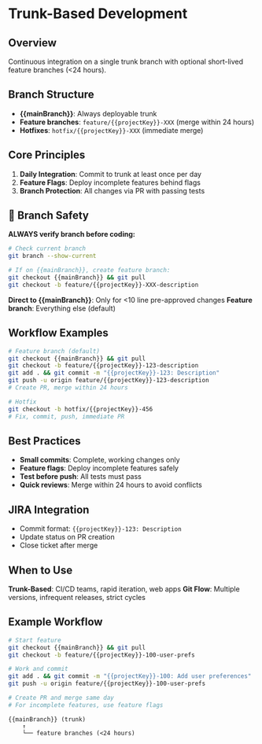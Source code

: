 # Trunk-Based Development

## Overview

Continuous integration on a single trunk branch with optional short-lived feature branches (<24 hours).

## Branch Structure

- **{{mainBranch}}**: Always deployable trunk
- **Feature branches**: `feature/{{projectKey}}-XXX` (merge within 24 hours)
- **Hotfixes**: `hotfix/{{projectKey}}-XXX` (immediate merge)

## Core Principles

1. **Daily Integration**: Commit to trunk at least once per day
2. **Feature Flags**: Deploy incomplete features behind flags
3. **Branch Protection**: All changes via PR with passing tests

## 🚨 Branch Safety

**ALWAYS verify branch before coding:**

```bash
# Check current branch
git branch --show-current

# If on {{mainBranch}}, create feature branch:
git checkout {{mainBranch}} && git pull
git checkout -b feature/{{projectKey}}-XXX-description
```

**Direct to {{mainBranch}}**: Only for <10 line pre-approved changes
**Feature branch**: Everything else (default)

## Workflow Examples

```bash
# Feature branch (default)
git checkout {{mainBranch}} && git pull
git checkout -b feature/{{projectKey}}-123-description
git add . && git commit -m "{{projectKey}}-123: Description"
git push -u origin feature/{{projectKey}}-123-description
# Create PR, merge within 24 hours

# Hotfix
git checkout -b hotfix/{{projectKey}}-456
# Fix, commit, push, immediate PR
```

## Best Practices

- **Small commits**: Complete, working changes only
- **Feature flags**: Deploy incomplete features safely
- **Test before push**: All tests must pass
- **Quick reviews**: Merge within 24 hours to avoid conflicts

## JIRA Integration

- Commit format: `{{projectKey}}-123: Description`
- Update status on PR creation
- Close ticket after merge

## When to Use

**Trunk-Based**: CI/CD teams, rapid iteration, web apps
**Git Flow**: Multiple versions, infrequent releases, strict cycles


## Example Workflow

```bash
# Start feature
git checkout {{mainBranch}} && git pull
git checkout -b feature/{{projectKey}}-100-user-prefs

# Work and commit
git add . && git commit -m "{{projectKey}}-100: Add user preferences"
git push -u origin feature/{{projectKey}}-100-user-prefs

# Create PR and merge same day
# For incomplete features, use feature flags
```

```text
{{mainBranch}} (trunk)
    ↑
    └── feature branches (<24 hours)
```